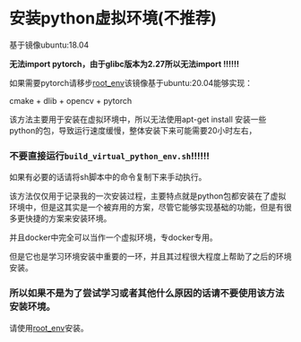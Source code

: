 # 安装python虚拟环境(不推荐)

基于镜像ubuntu:18.04

**无法import pytorch，由于glibc版本为2.27所以无法import !!!!!!**

如果需要pytorch请移步[root_env](../python_root_env)该镜像基于ubuntu:20.04能够实现：

cmake + dlib + opencv + pytorch

该方法主要用于安装在虚拟环境中，所以无法使用apt-get install 安装一些python的包，导致运行速度缓慢，整体安装下来可能需要20小时左右，

### 不要直接运行`build_virtual_python_env.sh`!!!!!!

如果有必要的话请将sh脚本中的命令复制下来手动执行。

该方法仅仅用于记录我的一次安装过程，主要特点就是python包都安装在了虚拟环境中，但是这其实是一个被弃用的方案，尽管它能够实现基础的功能，但是有很多更快捷的方案来安装环境。

并且docker中完全可以当作一个虚拟环境，专docker专用。

但是它也是学习环境安装中重要的一环，并且其过程很大程度上帮助了之后的环境安装。

### 所以如果不是为了尝试学习或者其他什么原因的话请不要使用该方法安装环境。

请使用[root_env](../python_root_env/README.md)安装。
